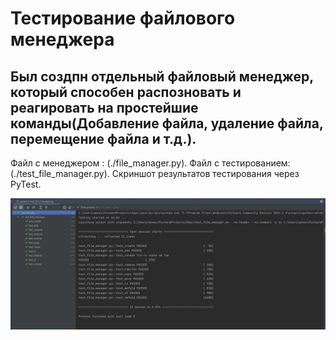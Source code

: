 # Тестирование файлового менеджера



Был создпн отдельный файловый менеджер, который способен распозновать и реагировать на простейшие команды(Добавление файла, удаление файла, перемещение файла и т.д.).
---
Файл с менеджером : (./file_manager.py).
Файл с тестированием: (./test_file_manager.py).
Скриншот результатов тестирования через PyTest.

![](./Examples/screen_1.jpg)

